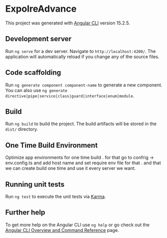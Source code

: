 # ExpolreAdvance

This project was generated with [Angular CLI](https://github.com/angular/angular-cli) version 15.2.5.

## Development server

Run `ng serve` for a dev server. Navigate to `http://localhost:4200/`. The application will automatically reload if you change any of the source files.

## Code scaffolding

Run `ng generate component component-name` to generate a new component. You can also use `ng generate directive|pipe|service|class|guard|interface|enum|module`.

## Build

Run `ng build` to build the project. The build artifacts will be stored in the `dist/` directory.

## One Time Build Environment
Optimize app environments for one time build  .
for that go to confrig -> env.config.ts and add host name and set require env file for that .
and that we can create build one time and use it every server we want.



## Running unit tests

Run `ng test` to execute the unit tests via [Karma](https://karma-runner.github.io).
 

## Further help

To get more help on the Angular CLI use `ng help` or go check out the [Angular CLI Overview and Command Reference](https://angular.io/cli) page.
